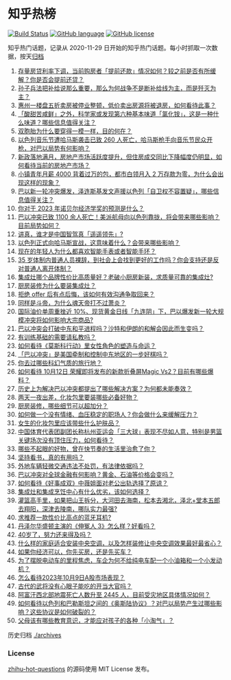 # 知乎热榜
[![Build Status](https://github.com/ToWeLong/zhihu-hot-questions/workflows/CI/badge.svg)](https://github.com/ToWeLong/zhihu-hot-questions/actions)
[![GitHub language](https://img.shields.io/badge/language-golang-orange.svg)](https://golang.org/)
[![GitHub license](https://img.shields.io/github/license/ToWeLong/zhihu-hot-questions)](https://github.com/ToWeLong/zhihu-hot-questions/blob/main/LICENSE)

知乎热门话题，记录从 2020-11-29 日开始的知乎热门话题。每小时抓取一次数据，按天[归档](./archives)

<!-- BEGIN -->

1. [存量房贷利率下调，当前购房者「提前还款」情况如何？较之前是否有所缓解？你是否会提前还贷？](https://www.zhihu.com/question/625143527)
1. [孙子兵法把补给说那么重要，那么为何战争不是断补给线为主，而是歼灭为主？](https://www.zhihu.com/question/624529483)
1. [惠州一楼盘五折卖房被停业整顿，低价卖出房源将被退房，如何看待此事？](https://www.zhihu.com/question/625207091)
1. [「酸甜苦咸鲜」之外，科学家或发现第六种基本味道「氯化铵」，这是一种什么味道？哪些信息值得关注？](https://www.zhihu.com/question/625101433)
1. [双胞胎为什么要穿得一模一样，目的何在？](https://www.zhihu.com/question/622527987)
1. [以色列音乐节遭哈马斯袭击已致 260 人死亡，哈马斯枪手向音乐节民众开枪，对巴以局势有何影响？](https://www.zhihu.com/question/625251338)
1. [新政落地满月，房地产市场活跃度提升，但住房成交同比下降幅度仍明显，如何看待当前的房地产市场？](https://www.zhihu.com/question/625250238)
1. [小镇青年月薪 4000 背着过万的包，都市白领月入 2 万存款为零，为什么会出现这样的现象？](https://www.zhihu.com/question/625272107)
1. [巴以新一轮冲突爆发，泽连斯基发文声援以色列「自卫权不容置疑」，哪些信息值得关注？](https://www.zhihu.com/question/625101780)
1. [你对于 2023 年诺贝尔经济学奖的预测是什么？](https://www.zhihu.com/question/622056011)
1. [巴以冲突已致 1100 余人死亡！美派航母向以色列靠拢，将会带来哪些影响？目前局势如何？](https://www.zhihu.com/question/625255173)
1. [讲真，谁才是中国智驾真「遥遥领先」?](https://www.zhihu.com/question/625123835)
1. [以色列正式向哈马斯宣战，这意味着什么？会带来哪些影响？](https://www.zhihu.com/question/625185576)
1. [现在的年轻人为什么都喜欢智能手表或者智能手环？](https://www.zhihu.com/question/624357084)
1. [35 岁体制内普通人员裸辞，到社会上会找到更好的工作吗？你会支持还是反对普通人离开体制？](https://www.zhihu.com/question/625271394)
1. [集成灶哪个品牌性价比高质量好？老破小厨房新装，求质量可靠的集成灶?](https://www.zhihu.com/question/488228050)
1. [厨房装修为什么要装集成灶？](https://www.zhihu.com/question/412963527)
1. [拒绝 offer 后有点后悔，该如何有效沟通争取回来？](https://www.zhihu.com/question/622558864)
1. [同样是斗帝，为什么魂天帝打不过萧炎？](https://www.zhihu.com/question/267176512)
1. [国际油价单周重挫近 10%、现货黄金日线「九连阴」下，巴以爆发新一轮大规模冲突将如何影响大宗商品?](https://www.zhihu.com/question/625206965)
1. [巴以冲突会打破中东和平进程吗？沙特和伊朗的和解会因此而生变吗？](https://www.zhihu.com/question/625098191)
1. [有训练基础的需要请私教吗？](https://www.zhihu.com/question/624945492)
1. [如何看待《莫斯科行动》里女性角色的塑造与命运？](https://www.zhihu.com/question/624862261)
1. [「巴以冲突」是美国牵制和控制中东地区的一步好棋吗？](https://www.zhihu.com/question/625106944)
1. [你去过哪些科幻气质的旅行地？](https://www.zhihu.com/question/622042716)
1. [如何看待 10月12日 荣耀即将发布的新款折叠屏Magic Vs2？目前有哪些爆料？](https://www.zhihu.com/question/625266638)
1. [历史上为解决巴以冲突都提出了哪些解决方案？为何都未能奏效？](https://www.zhihu.com/question/625094733)
1. [两天一夜出差，化妆包里要装哪些必备好物？](https://www.zhihu.com/question/622787663)
1. [厨房装修，哪些细节可以超加分？](https://www.zhihu.com/question/455637837)
1. [如何做一个没有情绪、血压稳定的职场人？你会做什么来缓解压力？](https://www.zhihu.com/question/623134708)
1. [女生的化妆包里应该带些什么护肤品？](https://www.zhihu.com/question/622787551)
1. [中国体育代表团副团长称杭州亚运会「三大球」表现不尽如人意，特别是男篮关键场次没有顶住压力，如何看待？](https://www.zhihu.com/question/625164876)
1. [哪些不起眼的好物，曾在快节奏的生活里治愈了你？](https://www.zhihu.com/question/617354356)
1. [坚持看书，真的有用吗？](https://www.zhihu.com/question/618858257)
1. [外地车辆轻微交通违法不处罚，有法律依据吗？](https://www.zhihu.com/question/624001813)
1. [巴以冲突对全球金融有何影响？黄金、石油等价格会变吗？](https://www.zhihu.com/question/625165702)
1. [如何看待《好事成双》中薇姐面对老公出轨选择了原谅？](https://www.zhihu.com/question/624864887)
1. [集成灶和集成烹饪中心有什么优劣，该如何选择？](https://www.zhihu.com/question/426411256)
1. [灌篮高手里，如果把山王拆分，大河田去海南，松本去湘北，泽北+堂本五郎去翔阳，深津去陵南，哪队实力最强?](https://www.zhihu.com/question/624516579)
1. [求推荐一款性价比高点的蓝牙耳机?](https://www.zhihu.com/question/622183969)
1. [丹泽尔华盛顿主演的《伸冤人 3》怎么样？好看吗？](https://www.zhihu.com/question/620452956)
1. [40岁了，努力还来得及吗？](https://www.zhihu.com/question/620047732)
1. [什么样的家庭适合安装中央空调，以及怎样装修让中央空调效果最好最省心？](https://www.zhihu.com/question/625108691)
1. [如果你经济可以，你先买房，还是先买车？](https://www.zhihu.com/question/625194187)
1. [为了摆脱电动车的里程焦虑，车企为何不给纯电车配一个小油箱和一个小发动机？](https://www.zhihu.com/question/624611663)
1. [怎么看待2023年10月9日A股市场表现？](https://www.zhihu.com/question/625250333)
1. [古代的武将没有心眼子能吃的开当大官吗？](https://www.zhihu.com/question/625097687)
1. [阿富汗西北部地震死亡人数升至 2445 人，目前受灾地区具体情况如何？](https://www.zhihu.com/question/625093442)
1. [如何看待以色列和巴勒斯坦之间的《奥斯陆协议》？对巴以局势产生过哪些影响？这些协议是如何破裂的？](https://www.zhihu.com/question/625262961)
1. [父母该有哪些教育意识，才能应对孩子的各种「小淘气」？](https://www.zhihu.com/question/625045598)

<!-- END -->

历史归档 [./archives](./archives)


### License
[zhihu-hot-questions](https://github.com/towelong/zhihu-hot-questions) 的源码使用 MIT License 发布。